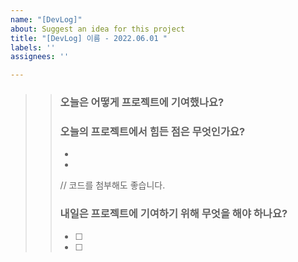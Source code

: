 ```yaml
---
name: "[DevLog]"
about: Suggest an idea for this project
title: "[DevLog] 이름 - 2022.06.01 "
labels: ''
assignees: ''

---
```


> > ### 오늘은 어떻게 프로젝트에 기여했나요?
> > 
> > 
> > ### 오늘의 프로젝트에서 힘든 점은 무엇인가요?
> > 
> > * 
> > *
> > 
> > // 코드를 첨부해도 좋습니다.
> > ### 내일은 프로젝트에 기여하기 위해 무엇을 해야 하나요?
> > 
> > * [ ]  
> > * [ ]
